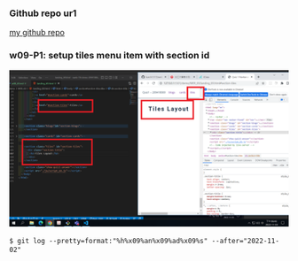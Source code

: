 ### Github repo ur1

[my github repo](https://github.com/kurch1117/sweb-1N-demo-209418069)

### w09-P1: setup tiles menu item with section id

![](w09-p1.png)

```
$ git log --pretty=format:"%h%x09%an%x09%ad%x09%s" --after="2022-11-02"

```

